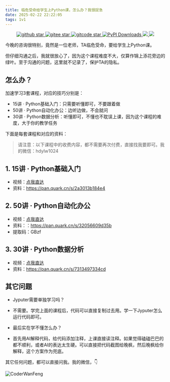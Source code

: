 ```yaml
---
title: 临危受命给学生上Python课，怎么办？我很捉急
date: 2025-02-22 22:22:05
tags: 1v1
---
```




<p align="center" name="'github">
    <a target="_blank" href='https://github.com/CoderWanFeng/python-office'>
    <img src="https://img.shields.io/github/stars/CoderWanFeng/python-office.svg?style=social" alt="github star"/>
    </a>
    	<a target="_blank" href='https://gitee.com/CoderWanFeng//python-office/'>
		<img src='https://gitee.com/CoderWanFeng//python-office/badge/star.svg?theme=dark' alt='gitee star'/>
	</a>
    <a target="_blank" href='https://gitcode.com/CoderWanFeng1/python-office'>
		<img src='https://gitcode.com/CoderWanFeng1/python-office/star/badge.svg?theme=dark' alt='gitcode star'/>
	</a>	
	<a target="_blank" href='https://gitcode.com/CoderWanFeng1/python-office'>
<img src="https://static.pepy.tech/badge/python-office" alt="PyPI Downloads">
</a>
  	<a href="https://mp.weixin.qq.com/s/yaSmFKO3RrBpyanW3nvRAQ">
	<img src="https://img.shields.io/badge/QQ-163434413-orange"/>
  </a>
    	<a href="https://mp.weixin.qq.com/s/NN2pX2bQPpczOeGF4ARNtw">
	<img src="https://img.shields.io/badge/%E5%BE%AE%E4%BF%A1-%E4%BA%A4%E6%B5%81%E7%BE%A4-brightgreen"/>
  </a>

</p>

今晚的咨询很特别，竟然是一位老师，TA临危受命，要给学生上Python课。

但仔细沟通之后，我就很放心了，因为这个课程难度不大，仅算作锦上添花旁边的绿叶。至于沟通的问题，这里就不记录了，保护TA的隐私。

## 怎么办？

加速学习3套课程，对应的技巧分别是：

- 15讲 · Python基础入门：只需要听懂即可，不要跟着做
- 50讲 · Python自动化办公：边听边做，不会就问
- 30讲 · Python数据分析：听懂即可，不懂也不耽误上课，因为这个课程的难度，大于你的教学任务


下面是每套课程和对应的资料：

> 请注意：以下课程中的收费内容，都不需要再次付费，直接找我要即可。我的微信：hdylw1024



## 1. 15讲 · Python基础入门

- 视频：[点我直达](https://www.python-office.com/course-002/15-Python/15-Python.html)
- 资料：https://pan.quark.cn/s/2a3013b184e4

## 2. 50讲 · Python自动化办公

- 视频：[点我直达](https://www.python-office.com/course/50-python-office.html#%E7%BB%99%E5%B0%8F%E7%99%BD%E7%9A%84%E3%80%8A50%E8%AE%B2-%C2%B7-python%E8%87%AA%E5%8A%A8%E5%8C%96%E5%8A%9E%E5%85%AC%E3%80%8B)
- 资料：：https://pan.quark.cn/s/32056609d35b
- 提取码：GBzf

## 3. 30讲 · Python数据分析

- 视频：[点我直达](https://www.python-office.com/course/30-python-data.html#%E7%BB%99%E5%B0%8)
- 资料：https://pan.quark.cn/s/7313497334cd


## 其它问题

- Jyputer需要单独学习吗？
- 不需要。学完上面的课程后，代码可以直接复制过去用。学一下Jyputer怎么运行代码即可。

- 最后实在学不懂怎么办？
- 首先用AI解释代码，给代码添加注释，上课直接读注释。如果觉得磕磕巴巴的都不顺利，或者AI的表达太生硬。可以直接把代码截图给晚枫，然后晚枫给你解释，这个方案作为兜底。


其它任何问题，都可以直接问我。我的微信，👇

![CoderWanFeng](https://python-office-1300615378.cos.ap-chongqing.myqcloud.com/qr-code.jpg)

